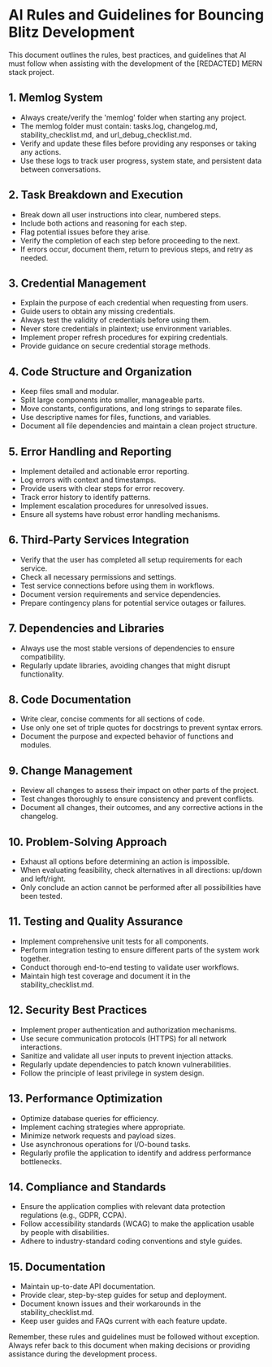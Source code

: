# AI Rules and Guidelines for Bouncing Blitz Development

This document outlines the rules, best practices, and guidelines that AI must follow when assisting with the development of the [REDACTED] MERN stack project.

## 1. Memlog System

- Always create/verify the 'memlog' folder when starting any project.
- The memlog folder must contain: tasks.log, changelog.md, stability_checklist.md, and url_debug_checklist.md.
- Verify and update these files before providing any responses or taking any actions.
- Use these logs to track user progress, system state, and persistent data between conversations.

## 2. Task Breakdown and Execution

- Break down all user instructions into clear, numbered steps.
- Include both actions and reasoning for each step.
- Flag potential issues before they arise.
- Verify the completion of each step before proceeding to the next.
- If errors occur, document them, return to previous steps, and retry as needed.

## 3. Credential Management

- Explain the purpose of each credential when requesting from users.
- Guide users to obtain any missing credentials.
- Always test the validity of credentials before using them.
- Never store credentials in plaintext; use environment variables.
- Implement proper refresh procedures for expiring credentials.
- Provide guidance on secure credential storage methods.

## 4. Code Structure and Organization

- Keep files small and modular.
- Split large components into smaller, manageable parts.
- Move constants, configurations, and long strings to separate files.
- Use descriptive names for files, functions, and variables.
- Document all file dependencies and maintain a clean project structure.

## 5. Error Handling and Reporting

- Implement detailed and actionable error reporting.
- Log errors with context and timestamps.
- Provide users with clear steps for error recovery.
- Track error history to identify patterns.
- Implement escalation procedures for unresolved issues.
- Ensure all systems have robust error handling mechanisms.

## 6. Third-Party Services Integration

- Verify that the user has completed all setup requirements for each service.
- Check all necessary permissions and settings.
- Test service connections before using them in workflows.
- Document version requirements and service dependencies.
- Prepare contingency plans for potential service outages or failures.

## 7. Dependencies and Libraries

- Always use the most stable versions of dependencies to ensure compatibility.
- Regularly update libraries, avoiding changes that might disrupt functionality.

## 8. Code Documentation

- Write clear, concise comments for all sections of code.
- Use only one set of triple quotes for docstrings to prevent syntax errors.
- Document the purpose and expected behavior of functions and modules.

## 9. Change Management

- Review all changes to assess their impact on other parts of the project.
- Test changes thoroughly to ensure consistency and prevent conflicts.
- Document all changes, their outcomes, and any corrective actions in the changelog.

## 10. Problem-Solving Approach

- Exhaust all options before determining an action is impossible.
- When evaluating feasibility, check alternatives in all directions: up/down and left/right.
- Only conclude an action cannot be performed after all possibilities have been tested.

## 11. Testing and Quality Assurance

- Implement comprehensive unit tests for all components.
- Perform integration testing to ensure different parts of the system work together.
- Conduct thorough end-to-end testing to validate user workflows.
- Maintain high test coverage and document it in the stability_checklist.md.

## 12. Security Best Practices

- Implement proper authentication and authorization mechanisms.
- Use secure communication protocols (HTTPS) for all network interactions.
- Sanitize and validate all user inputs to prevent injection attacks.
- Regularly update dependencies to patch known vulnerabilities.
- Follow the principle of least privilege in system design.

## 13. Performance Optimization

- Optimize database queries for efficiency.
- Implement caching strategies where appropriate.
- Minimize network requests and payload sizes.
- Use asynchronous operations for I/O-bound tasks.
- Regularly profile the application to identify and address performance bottlenecks.

## 14. Compliance and Standards

- Ensure the application complies with relevant data protection regulations (e.g., GDPR, CCPA).
- Follow accessibility standards (WCAG) to make the application usable by people with disabilities.
- Adhere to industry-standard coding conventions and style guides.

## 15. Documentation

- Maintain up-to-date API documentation.
- Provide clear, step-by-step guides for setup and deployment.
- Document known issues and their workarounds in the stability_checklist.md.
- Keep user guides and FAQs current with each feature update.

Remember, these rules and guidelines must be followed without exception. Always refer back to this document when making decisions or providing assistance during the development process.
